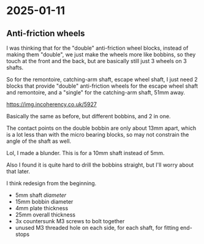 # 2025-01-11

## Anti-friction wheels

I was thinking that for the "double" anti-friction wheel blocks, instead of making them
"double", we just make the wheels more like bobbins, so they touch at the front and the back,
but are basically still just 3 wheels on 3 shafts.

So for the remontoire, catching-arm shaft, escape wheel shaft, I just need 2 blocks that
provide "double" anti-friction wheels for the escape wheel shaft and remontoire, and
a "single" for the catching-arm shaft, 51mm away.

https://img.incoherency.co.uk/5927

Basically the same as before, but different bobbins, and 2 in one.

The contact points on the double bobbin are only about 13mm apart, which is a lot less
than with the micro bearing blocks,
so may not constrain the angle of the shaft as well.

Lol, I made a blunder. This is for a 10mm shaft instead of 5mm.

Also I found it is quite hard to drill the bobbins straight, but I'll worry about that
later.

I think redesign from the beginning.

 * 5mm shaft *diameter*
 * 15mm bobbin diameter
 * 4mm plate thickness
 * 25mm overall thickness
 * 3x countersunk M3 screws to bolt together
 * unused M3 threaded hole on each side, for each shaft, for fitting end-stops
